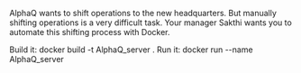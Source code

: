 AlphaQ wants to shift operations to the new headquarters. But manually shifting operations is a very difficult task. Your manager Sakthi wants you to automate this shifting process with Docker.

Build it: docker build -t AlphaQ_server .
Run it:   docker run --name AlphaQ_server <image ID>
